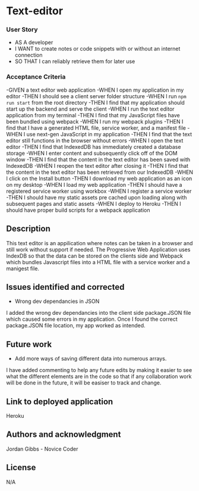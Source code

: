# Text-editor

### User Story

- AS A developer
- I WANT to create notes or code snippets with or without an internet connection
- SO THAT I can reliably retrieve them for later use

### Acceptance Criteria

-GIVEN a text editor web application
-WHEN I open my application in my editor
-THEN I should see a client server folder structure
-WHEN I run `npm run start` from the root directory
-THEN I find that my application should start up the backend and serve the client
-WHEN I run the text editor application from my terminal
-THEN I find that my JavaScript files have been bundled using webpack
-WHEN I run my webpack plugins
-THEN I find that I have a generated HTML file, service worker, and a manifest file
-WHEN I use next-gen JavaScript in my application
-THEN I find that the text editor still functions in the browser without errors
-WHEN I open the text editor
-THEN I find that IndexedDB has immediately created a database storage
-WHEN I enter content and subsequently click off of the DOM window
-THEN I find that the content in the text editor has been saved with IndexedDB
-WHEN I reopen the text editor after closing it
-THEN I find that the content in the text editor has been retrieved from our IndexedDB
-WHEN I click on the Install button
-THEN I download my web application as an icon on my desktop
-WHEN I load my web application
-THEN I should have a registered service worker using workbox
-WHEN I register a service worker
-THEN I should have my static assets pre cached upon loading along with subsequent pages and static assets
-WHEN I deploy to Heroku
-THEN I should have proper build scripts for a webpack application

##  Description

This text editor is an appilication where notes can be taken in a browser and still work without support if needed. The Progressive Web Application uses IndexDB so that the data can be stored on the clients side and Webpack which bundles Javascript files into a HTML file with a service worker and a manigest file.

## Issues identified and corrected

- Wrong dev dependancies in JSON

I added the wrong dev dependancies into the client side package.JSON file which caused some errors in my application. Once I found the correct package.JSON file location, my app worked as intended.

## Future work
  
- Add more ways of saving different data into numerous arrays.

I have added commenting to help any future edits by making it easier to see what the different elements are in the code so that if any collaboration work will be done in the future, it will be easiser to track and change.

## Link to deployed application

Heroku

## Authors and acknowledgment

Jordan Gibbs - Novice Coder

## License

N/A
